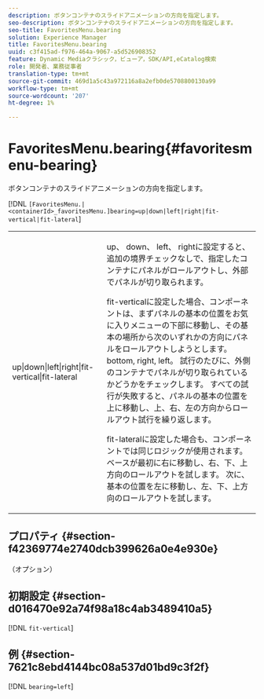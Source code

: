 ```yaml
---
description: ボタンコンテナのスライドアニメーションの方向を指定します。
seo-description: ボタンコンテナのスライドアニメーションの方向を指定します。
seo-title: FavoritesMenu.bearing
solution: Experience Manager
title: FavoritesMenu.bearing
uuid: c3f415ad-f976-464a-9067-a5d526908352
feature: Dynamic Mediaクラシック，ビューア，SDK/API,eCatalog検索
role: 開発者、業務従事者
translation-type: tm+mt
source-git-commit: 469d1a5c43a972116a8a2efb0de5708800130a99
workflow-type: tm+mt
source-wordcount: '207'
ht-degree: 1%

---
```



# FavoritesMenu.bearing{#favoritesmenu-bearing}

ボタンコンテナのスライドアニメーションの方向を指定します。

[!DNL `[FavoritesMenu.|<containerId>_favoritesMenu.]bearing=up|down|left|right|fit-vertical|fit-lateral`]

<table id="table_2B109D2F91E64B5382B31921C3780FA5"> 
 <tbody> 
  <tr> 
   <td colname="col1"> <p><span class="codeph"> up|down|left|right|fit-vertical|fit-lateral</span> </p> </td> 
   <td colname="col2"> <p> <span class="codeph"> up</span>、<span class="codeph"> down</span>、<span class="codeph"> left</span>、<span class="codeph"> right</span>に設定すると、追加の境界チェックなしで、指定したコンテナにパネルがロールアウトし、外部でパネルが切り取られます。 </p> <p><span class="codeph"> fit-vertical</span>に設定した場合、コンポーネントは、まずパネルの基本の位置をお気に入りメニューの下部に移動し、その基本の場所から次のいずれかの方向にパネルをロールアウトしようとします。bottom, right, left。 試行のたびに、外側のコンテナでパネルが切り取られているかどうかをチェックします。 すべての試行が失敗すると、パネルの基本の位置を上に移動し、上、右、左の方向からロールアウト試行を繰り返します。 </p> <p><span class="codeph"> fit-lateral</span>に設定した場合も、コンポーネントでは同じロジックが使用されます。 ベースが最初に右に移動し、右、下、上方向のロールアウトを試します。 次に、基本の位置を左に移動し、左、下、上方向のロールアウトを試します。 </p> </td> 
  </tr> 
 </tbody> 
</table>

## プロパティ {#section-f42369774e2740dcb399626a0e4e930e}

（オプション）

## 初期設定 {#section-d016470e92a74f98a18c4ab3489410a5}

[!DNL `fit-vertical`]

## 例 {#section-7621c8ebd4144bc08a537d01bd9c3f2f}

[!DNL `bearing=left`]
